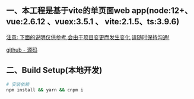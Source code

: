 ## 一、本工程是基于vite的单页面web app(node:12+、 vue:2.6.12 、vuex:3.5.1 、 vite:2.1.5、ts:3.9.6)

[ 注意: 下面的说明仅供参考,会由于项目变更而发生变化,请随时保持沟通! ]()

[github - 源码](https://github.com/liugangtaotie/vite2-vue2-ts.git)

## 二、Build Setup(本地开发)

``` bash
# 安装依赖
npm install && yarn && cnpm i

```
